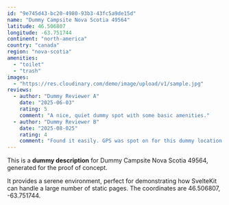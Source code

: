 ```yaml
---
id: "9e745d43-bc20-4980-93b3-43fc5a9de15d"
name: "Dummy Campsite Nova Scotia 49564"
latitude: 46.506807
longitude: -63.751744
continent: "north-america"
country: "canada"
region: "nova-scotia"
amenities:
  - "toilet"
  - "trash"
images:
  - "https://res.cloudinary.com/demo/image/upload/v1/sample.jpg"
reviews:
  - author: "Dummy Reviewer A"
    date: "2025-06-03"
    rating: 5
    comment: "A nice, quiet dummy spot with some basic amenities."
  - author: "Dummy Reviewer B"
    date: "2025-08-025"
    rating: 4
    comment: "Found it easily. GPS was spot on for this dummy location."
---
```


This is a **dummy description** for Dummy Campsite Nova Scotia 49564, generated for the proof of concept.

It provides a serene environment, perfect for demonstrating how SvelteKit can handle a large number of static pages. The coordinates are 46.506807, -63.751744.
